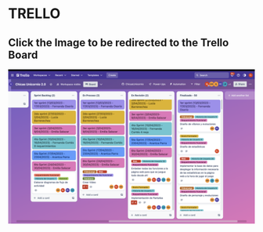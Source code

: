 # **TRELLO**
## Click the Image to be redirected to the Trello Board
[![Image description](./img/trello.png)](https://trello.com/b/NIoZcV6P/chicas-unicornio-20)


